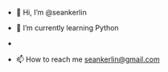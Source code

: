 - 👋 Hi, I’m @seankerlin

- 🌱 I’m currently learning Python
-
- 📫 How to reach me seankerlin@gmail.com

<!---
seankerlin/seankerlin is a ✨ special ✨ repository because its `README.md` (this file) appears on your GitHub profile.
You can click the Preview link to take a look at your changes.
--->
